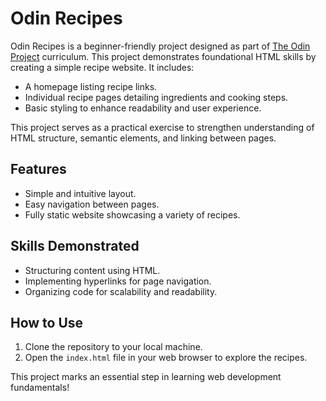 # Odin Recipes

Odin Recipes is a beginner-friendly project designed as part of [The Odin Project](https://www.theodinproject.com/) curriculum. This project demonstrates foundational HTML skills by creating a simple recipe website. It includes:

- A homepage listing recipe links.
- Individual recipe pages detailing ingredients and cooking steps.
- Basic styling to enhance readability and user experience.

This project serves as a practical exercise to strengthen understanding of HTML structure, semantic elements, and linking between pages.

## Features

- Simple and intuitive layout.
- Easy navigation between pages.
- Fully static website showcasing a variety of recipes.

## Skills Demonstrated

- Structuring content using HTML.
- Implementing hyperlinks for page navigation.
- Organizing code for scalability and readability.

## How to Use

1. Clone the repository to your local machine.
2. Open the `index.html` file in your web browser to explore the recipes.

This project marks an essential step in learning web development fundamentals!
